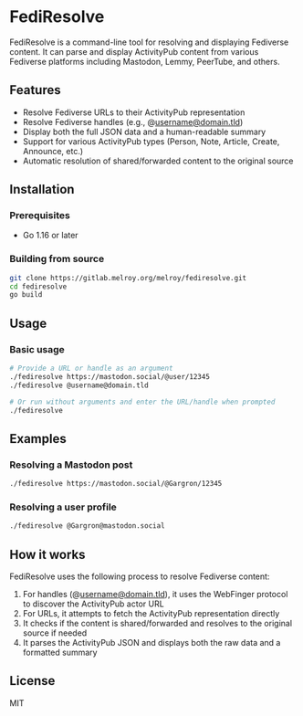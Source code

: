 # FediResolve

FediResolve is a command-line tool for resolving and displaying Fediverse content. It can parse and display ActivityPub content from various Fediverse platforms including Mastodon, Lemmy, PeerTube, and others.

## Features

- Resolve Fediverse URLs to their ActivityPub representation
- Resolve Fediverse handles (e.g., @username@domain.tld)
- Display both the full JSON data and a human-readable summary
- Support for various ActivityPub types (Person, Note, Article, Create, Announce, etc.)
- Automatic resolution of shared/forwarded content to the original source

## Installation

### Prerequisites

- Go 1.16 or later

### Building from source

```bash
git clone https://gitlab.melroy.org/melroy/fediresolve.git
cd fediresolve
go build
```

## Usage

### Basic usage

```bash
# Provide a URL or handle as an argument
./fediresolve https://mastodon.social/@user/12345
./fediresolve @username@domain.tld

# Or run without arguments and enter the URL/handle when prompted
./fediresolve
```

## Examples

### Resolving a Mastodon post

```bash
./fediresolve https://mastodon.social/@Gargron/12345
```

### Resolving a user profile

```bash
./fediresolve @Gargron@mastodon.social
```

## How it works

FediResolve uses the following process to resolve Fediverse content:

1. For handles (@username@domain.tld), it uses the WebFinger protocol to discover the ActivityPub actor URL
2. For URLs, it attempts to fetch the ActivityPub representation directly
3. It checks if the content is shared/forwarded and resolves to the original source if needed
4. It parses the ActivityPub JSON and displays both the raw data and a formatted summary

## License

MIT
